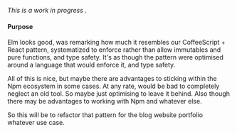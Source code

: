 


_This is a work in progress ._

#### Purpose

Elm looks good, was remarking how much it resembles our CoffeeScript + React pattern, systematized to enforce rather than allow immutables and pure functions, and type safety. It's as though the pattern were optimised around a language that would enforce it, and type safety.  

All of this is nice, but maybe there are advantages to sticking within the Npm ecosystem in some cases.  At any rate, would be bad to completely neglect an old tool.  So maybe just optimising to leave it behind. Also though there may be advantages to working with Npm and whatever else.

So this will be to refactor that pattern for the blog website portfolio whatever use case.
